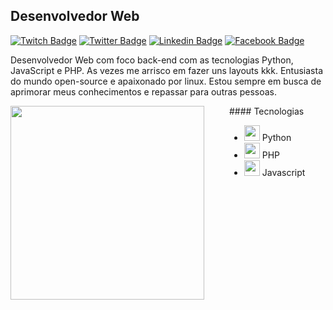 ## Desenvolvedor Web


[![Twitch Badge](https://img.shields.io/badge/-twitch-%239146FF?style=for-the-badge&logo=twitch&logoColor=white)](https://www.twitch.tv/kastr0walker)
[![Twitter Badge](https://img.shields.io/badge/-linkedin-%231DA1F2?style=for-the-badge&logo=twitter&logoColor=white)](https://twitter.com/kastrowalker)
[![Linkedin Badge](https://img.shields.io/badge/-linkedin-%230077B5?style=for-the-badge&logo=linkedin&logoColor=white)](https://www.linkedin.com/in/kastrowalker/)
[![Facebook Badge](https://img.shields.io/badge/-Facebook-%231877F2?style=for-the-badge&logo=facebook&logoColor=white)](https://www.facebook.com/profile.php?id=100006781810430)

Desenvolvedor Web com foco back-end com as tecnologias Python, JavaScript e PHP. As vezes me arrisco em fazer uns layouts kkk. Entusiasta do mundo open-source e apaixonado por linux. Estou sempre em busca de aprimorar meus conhecimentos e repassar para outras pessoas.

<div>
<div>
    <img align="left" width="310px" src="https://media.giphy.com/media/JIX9t2j0ZTN9S/giphy.gif">
</div>

<div style="margin-left: 350px;">
#### Tecnologias

- <img src="https://img.icons8.com/color/48/000000/python.png" width="25px"/> Python
- <img src="https://img.icons8.com/dusk/64/000000/php-logo.png" width="25px"/> PHP
- <img src="https://img.icons8.com/color/48/000000/javascript.png"  width="25px"/> Javascript
</div>
<div>

<!-- <div style="margin-left: 350px;">
    <h4>Redes Sociais</h4>
    <ul style="list-style: none;">
        <li>
            <img src="https://img.icons8.com/wired/64/000000/web.png" width="25px"/> 
            <a href="kastrowalker.github.io" style="color: black">site</a>
        </li>
    </ul>
</div> -->

